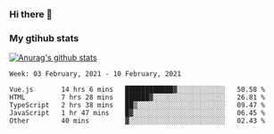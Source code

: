 ### Hi there 👋

### My gtihub stats

[![Anurag's github stats](https://github-readme-stats.vercel.app/api?username=gaozhidong)](https://github.com/gaozhidong/github-readme-stats)

<!--START_SECTION:waka-->
```text
Week: 03 February, 2021 - 10 February, 2021

Vue.js       14 hrs 6 mins   ████████████▓░░░░░░░░░░░░   50.58 % 
HTML         7 hrs 28 mins   ██████▓░░░░░░░░░░░░░░░░░░   26.81 % 
TypeScript   2 hrs 38 mins   ██▒░░░░░░░░░░░░░░░░░░░░░░   09.47 % 
JavaScript   1 hr 47 mins    █▓░░░░░░░░░░░░░░░░░░░░░░░   06.45 % 
Other        40 mins         ▓░░░░░░░░░░░░░░░░░░░░░░░░   02.43 % 
```
<!--END_SECTION:waka-->